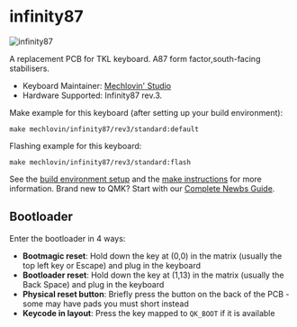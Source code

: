 # infinity87

![infinity87](https://i.imgur.com/QuK1EnNl.png)

A replacement PCB for TKL keyboard. A87 form factor,south-facing stabilisers.  

* Keyboard Maintainer: [Mechlovin' Studio](https://mechlovin.studio/)
* Hardware Supported: Infinity87 rev.3.

Make example for this keyboard (after setting up your build environment):

    make mechlovin/infinity87/rev3/standard:default

Flashing example for this keyboard:

    make mechlovin/infinity87/rev3/standard:flash

See the [build environment setup](https://docs.qmk.fm/#/getting_started_build_tools) and the [make instructions](https://docs.qmk.fm/#/getting_started_make_guide) for more information. Brand new to QMK? Start with our [Complete Newbs Guide](https://docs.qmk.fm/#/newbs).

## Bootloader

Enter the bootloader in 4 ways:

* **Bootmagic reset**: Hold down the key at (0,0) in the matrix (usually the top left key or Escape) and plug in the keyboard
* **Bootloader reset**: Hold down the key at (1,13) in the matrix (usually the Back Space) and plug in the keyboard
* **Physical reset button**: Briefly press the button on the back of the PCB - some may have pads you must short instead
* **Keycode in layout**: Press the key mapped to `QK_BOOT` if it is available
